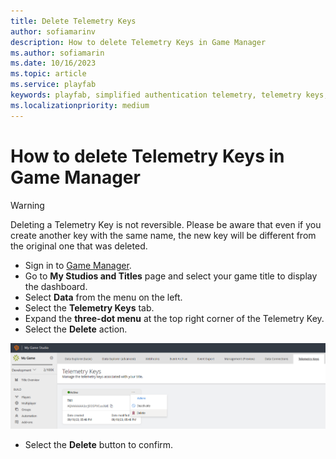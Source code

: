 ```yaml
---
title: Delete Telemetry Keys
author: sofiamarinv
description: How to delete Telemetry Keys in Game Manager
ms.author: sofiamarin
ms.date: 10/16/2023
ms.topic: article
ms.service: playfab
keywords: playfab, simplified authentication telemetry, telemetry keys, how-to, how to, telemetry
ms.localizationpriority: medium
---
```


# How to delete Telemetry Keys in Game Manager

> [!WARNING]
> Deleting a Telemetry Key is not reversible. Please be aware that even if you create another key with the same name, the new key will be different from the original one that was deleted.

- Sign in to [Game Manager](https://developer.playfab.com/en-US/login).
- Go to **My Studios and Titles** page and select your game title to display the dashboard.
- Select **Data** from the menu on the left.
- Select the **Telemetry Keys** tab.
- Expand the **three-dot menu** at the top right corner of the Telemetry Key.
- Select the **Delete** action. 

![Delete telemetry key](media/delete-telemetry-key.png)

- Select the **Delete** button to confirm.